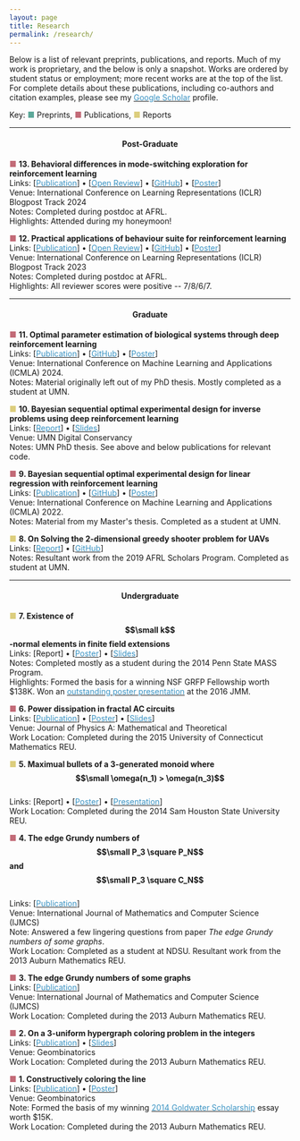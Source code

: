 ```yaml
---
layout: page
title: Research
permalink: /research/
---
```


Below is a list of relevant preprints, publications, and reports. Much of my work is proprietary, and the below is only a snapshot. Works are ordered by student status or employment; more recent works are at the top of the list. For complete details about these publications, including co-authors and citation examples, please see my [<span style="color:rgb(058,147,195)">Google Scholar</span>](https://scholar.google.com/citations?user=pReM1U8AAAAJ&hl=en) profile.

Key:
<span style="color:rgb(093,168,153)">&#9632;&#xFE0E;</span> Preprints,
<span style="color:rgb(194,106,119)">&#9632;&#xFE0E;</span> Publications, 
<span style="color:rgb(220,205,125)">&#9632;&#xFE0E;</span> Reports

---

#### <center>Post-Graduate</center>

<span style="color:rgb(194,106,119)">&#9632;&#xFE0E;</span> **13. Behavioral differences in mode-switching exploration for reinforcement learning**\
Links: [[<span style="color:rgb(058,147,195)">Publication</span>](https://iclr-blogposts.github.io/2024/blog/mode-switching/)] <span>&#x2022;</span> [[<span style="color:rgb(058,147,195)">Open Review</span>](https://openreview.net/forum?id=GgUxexkE69)] <span>&#x2022;</span> [[<span style="color:rgb(058,147,195)">GitHub</span>](https://github.com/LorenJAnderson/when-to-explore)] <span>&#x2022;</span> [[<span style="color:rgb(058,147,195)">Poster</span>](https://drive.google.com/file/d/1ZT_BTiF5mxIv-SK5b_K4AaRkRStSbTuS/view?usp=drive_link)]\
Venue: International Conference on Learning Representations (ICLR) Blogpost Track 2024\
Notes: Completed during postdoc at AFRL.\
Highlights: Attended during my honeymoon!

<span style="color:rgb(194,106,119)">&#9632;&#xFE0E;</span> **12. Practical applications of behaviour suite for reinforcement learning**\
Links: [[<span style="color:rgb(058,147,195)">Publication</span>](https://iclr-blogposts.github.io/2023/blog/2023/bsuite-applications/)] <span>&#x2022;</span> [[<span style="color:rgb(058,147,195)">Open Review</span>](https://openreview.net/forum?id=o6tY8PnnJ7)] <span>&#x2022;</span> [[<span style="color:rgb(058,147,195)">GitHub</span>](https://github.com/LorenJAnderson/bsuite-applications)] <span>&#x2022;</span> [[<span style="color:rgb(058,147,195)">Poster</span>](https://drive.google.com/file/d/1iiheuUdV5E1wjrs0nUM2LH68RyBNCx0y/view?usp=drive_link)]\
Venue: International Conference on Learning Representations (ICLR) Blogpost Track 2023\
Notes: Completed during postdoc at AFRL.\
Highlights: All reviewer scores were positive -- 7/8/6/7.

---

#### <center>Graduate</center>

<span style="color:rgb(194,106,119)">&#9632;&#xFE0E;</span> **11. Optimal parameter estimation of biological systems through deep reinforcement learning**\
Links: [[<span style="color:rgb(058,147,195)">Publication</span>](https://ieeexplore.ieee.org/abstract/document/10903242/)] <span>&#x2022;</span> [[<span style="color:rgb(058,147,195)">GitHub</span>](https://github.com/LorenJAnderson/biological-systems-oed)] <span>&#x2022;</span> [[<span style="color:rgb(058,147,195)">Poster</span>](https://drive.google.com/file/d/1XcQM9_QL39i4g5Q3vs-ny7xTUesitjkl/view?usp=drive_link)]\
Venue: International Conference on Machine Learning and Applications (ICMLA) 2024.\
Notes: Material originally left out of my PhD thesis. Mostly completed as a student at UMN.

<span style="color:rgb(220,205,125)">&#9632;&#xFE0E;</span> **10. Bayesian sequential optimal experimental design for inverse problems using deep reinforcement learning**\
Links: [[<span style="color:rgb(058,147,195)">Report</span>](https://conservancy.umn.edu/items/07a8a1a0-5478-4033-a9bb-4f83c625aef7)] <span>&#x2022;</span> [[<span style="color:rgb(058,147,195)">Slides</span>](https://drive.google.com/file/d/1HjiWrK200u_5npcDx4EIc3euuKOv7OrZ/view?usp=drive_link)]\
Venue: UMN Digital Conservancy\
Notes: UMN PhD thesis. See above and below publications for relevant code.

<span style="color:rgb(194,106,119)">&#9632;&#xFE0E;</span> **9. Bayesian sequential optimal experimental design for linear regression with reinforcement learning**\
Links: [[<span style="color:rgb(058,147,195)">Publication</span>](https://ieeexplore.ieee.org/abstract/document/10069722)] <span>&#x2022;</span> [[<span style="color:rgb(058,147,195)">GitHub</span>](https://github.com/LorenJAnderson/linear-oed)] <span>&#x2022;</span> [[<span style="color:rgb(058,147,195)">Poster</span>](https://drive.google.com/file/d/171nugcQRufui9xJmuXCKhlMrZYE8CH_-/view?usp=drive_link)]\
Venue: International Conference on Machine Learning and Applications (ICMLA) 2022.\
Notes: Material from my Master's thesis. Completed as a student at UMN. 

<span style="color:rgb(220,205,125)">&#9632;&#xFE0E;</span> **8. On Solving the 2-dimensional greedy shooter problem for UAVs**\
Links: [[<span style="color:rgb(058,147,195)">Report</span>](https://arxiv.org/abs/1911.01419)] <span>&#x2022;</span> [[<span style="color:rgb(058,147,195)">GitHub</span>](https://github.com/LorenJAnderson/uav-2d-greedyshooter-rl)]\
Notes: Resultant work from the 2019 AFRL Scholars Program. Completed as student at UMN. 

---

#### <center>Undergraduate</center>

<span style="color:rgb(220,205,125)">&#9632;&#xFE0E;</span> **7. Existence of $$\small k$$-normal elements in finite field extensions**\
Links: [Report] <span>&#x2022;</span> [[<span style="color:rgb(058,147,195)">Poster</span>](https://drive.google.com/file/d/1Sl2aKkqnPKjc11ubeOd0oTBicPKHu5ti/view?usp=drive_link)] <span>&#x2022;</span> [[<span style="color:rgb(058,147,195)">Slides</span>](https://drive.google.com/file/d/12x9zhPiSkTXhRi_9VTymHPWMOExV8-PG/view?usp=drive_link)]\
Notes: Completed mostly as a student during the 2014 Penn State MASS Program.\
Highlights: Formed the basis for a winning NSF GRFP Fellowship worth $138K. Won an [<span style="color:rgb(058,147,195)">outstanding poster presentation</span>](https://drive.google.com/file/d/1htiJt-tVH1izw0oYutZdRTVHKNRG7FQD/view?usp=drive_link) at the 2016 JMM.

<span style="color:rgb(194,106,119)">&#9632;&#xFE0E;</span> **6. Power dissipation in fractal AC circuits**\
Links: [[<span style="color:rgb(058,147,195)">Publication</span>](https://iopscience.iop.org/article/10.1088/1751-8121/aa7a66/meta)] <span>&#x2022;</span> [[<span style="color:rgb(058,147,195)">Poster</span>](https://drive.google.com/file/d/182_Cis71fBaeWGpZaBemSYYDj8SaN1_m/view?usp=drive_link)] <span>&#x2022;</span> [[<span style="color:rgb(058,147,195)">Slides</span>](https://drive.google.com/file/d/1PcMDAMuT-NH6hhAzNuHLudjMcZ0pl78p/view?usp=drive_link)]\
Venue: Journal of Physics A: Mathematical and Theoretical\
Work Location: Completed during the 2015 University of Connecticut Mathematics REU.

<span style="color:rgb(220,205,125)">&#9632;&#xFE0E;</span> **5. Maximual bullets of a 3-generated monoid where $$\small \omega(n_1) > \omega(n_3)$$**\
Links: [Report] <span>&#x2022;</span> [[<span style="color:rgb(058,147,195)">Poster</span>](https://drive.google.com/file/d/13WcT16B-QAXpKsizx1oPYOh4sle3eQmH/view?usp=drive_link)] <span>&#x2022;</span> [[<span style="color:rgb(058,147,195)">Presentation</span>](https://drive.google.com/file/d/1c8Xc1SnHZc30zkipFewORaqmSQm-byED/view?usp=drive_link)]\
Work Location: Completed during the 2014 Sam Houston State University REU.

<span style="color:rgb(194,106,119)">&#9632;&#xFE0E;</span> **4. The edge Grundy numbers of $$\small P_3 \square P_N$$ and $$\small P_3 \square C_N$$**\
Links: [[<span style="color:rgb(058,147,195)">Publication</span>](https://future-in-tech.net/Volume11.1.htm)]\
Venue: International Journal of Mathematics and Computer Science (IJMCS)\
Note: Answered a few lingering questions from paper *The edge Grundy numbers of some graphs*.\
Work Location: Completed as a student at NDSU. Resultant work from the 2013 Auburn Mathematics REU.

<span style="color:rgb(194,106,119)">&#9632;&#xFE0E;</span> **3. The edge Grundy numbers of some graphs**\
Links: [[<span style="color:rgb(058,147,195)">Publication</span>]((https://future-in-tech.net/Volume12.1.htm))]\
Venue: International Journal of Mathematics and Computer Science (IJMCS)\
Work Location: Completed during the 2013 Auburn Mathematics REU.


<span style="color:rgb(194,106,119)">&#9632;&#xFE0E;</span> **2. On a 3-uniform hypergraph coloring problem in the integers**\
Links: [[<span style="color:rgb(058,147,195)">Publication</span>](https://geombina.uccs.edu/past-issues/volume-xxv)] <span>&#x2022;</span> [[<span style="color:rgb(058,147,195)">Slides</span>](https://drive.google.com/file/d/1LecEEcH1iB8hXK-oleb82gmv-ZfpZbBS/view?usp=drive_link)]\
Venue: Geombinatorics\
Work Location: Completed during the 2013 Auburn Mathematics REU.

<span style="color:rgb(194,106,119)">&#9632;&#xFE0E;</span> **1. Constructively coloring the line**\
Links: [[<span style="color:rgb(058,147,195)">Publication</span>](https://geombina.uccs.edu/past-issues/volume-xxiii)] <span>&#x2022;</span> [[<span style="color:rgb(058,147,195)">Poster</span>](https://drive.google.com/file/d/1e5p4yTgK1eqcpL4wrzkOdv6pLF2MJnuF/view?usp=drive_link)]\
Venue: Geombinatorics\
Note: Formed the basis of my winning [<span style="color:rgb(058,147,195)">2014 Goldwater Scholarship</span>](https://goldwaterscholarship.gov/2014-scholars/) essay worth $15K.\
Work Location: Completed during the 2013 Auburn Mathematics REU.

